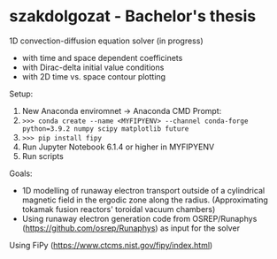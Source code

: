 # szakdolgozat - Bachelor's thesis

1D convection-diffusion equation solver (in progress)
- with time and space dependent coefficinets
- with Dirac-delta initial value conditions
- with 2D time vs. space contour plotting

Setup:
1. New Anaconda enviromnet -> Anaconda CMD Prompt:
2. `>>> conda create --name <MYFIPYENV> --channel conda-forge python=3.9.2 numpy scipy matplotlib future`
3. `>>> pip install fipy`
4. Run Jupyter Notebook 6.1.4 or higher in MYFIPYENV
5. Run scripts

Goals:
- 1D modelling of runaway electron transport outside of a cylindrical magnetic field in the ergodic zone along the radius. (Approximating tokamak fusion reactors' toroidal vacuum chambers)
- Using runaway electron generation code from OSREP/Runaphys (https://github.com/osrep/Runaphys) as input for the solver

Using FiPy (https://www.ctcms.nist.gov/fipy/index.html)
